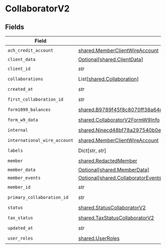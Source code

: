 # CollaboratorV2


## Fields

| Field                                                                                                                                                                    | Type                                                                                                                                                                     | Required                                                                                                                                                                 | Description                                                                                                                                                              |
| ------------------------------------------------------------------------------------------------------------------------------------------------------------------------ | ------------------------------------------------------------------------------------------------------------------------------------------------------------------------ | ------------------------------------------------------------------------------------------------------------------------------------------------------------------------ | ------------------------------------------------------------------------------------------------------------------------------------------------------------------------ |
| `ach_credit_account`                                                                                                                                                     | [shared.MemberClientWireAccount](../../models/shared/memberclientwireaccount.md)                                                                                         | :heavy_check_mark:                                                                                                                                                       | N/A                                                                                                                                                                      |
| `client_data`                                                                                                                                                            | [Optional[shared.ClientData]](../../models/shared/clientdata.md)                                                                                                         | :heavy_minus_sign:                                                                                                                                                       | N/A                                                                                                                                                                      |
| `client_id`                                                                                                                                                              | *str*                                                                                                                                                                    | :heavy_check_mark:                                                                                                                                                       | N/A                                                                                                                                                                      |
| `collaborations`                                                                                                                                                         | List[[shared.Collaboration](../../models/shared/collaboration.md)]                                                                                                       | :heavy_check_mark:                                                                                                                                                       | N/A                                                                                                                                                                      |
| `created_at`                                                                                                                                                             | *str*                                                                                                                                                                    | :heavy_check_mark:                                                                                                                                                       | N/A                                                                                                                                                                      |
| `first_collaboration_id`                                                                                                                                                 | *str*                                                                                                                                                                    | :heavy_check_mark:                                                                                                                                                       | N/A                                                                                                                                                                      |
| `form1099_balances`                                                                                                                                                      | [shared.B9789f45f8c8070ff38a64d80c2e4a8732ddaf329e46546474400d26f84c0f1c](../../models/shared/b9789f45f8c8070ff38a64d80c2e4a8732ddaf329e46546474400d26f84c0f1c.md)       | :heavy_check_mark:                                                                                                                                                       | N/A                                                                                                                                                                      |
| `form_w9_data`                                                                                                                                                           | [shared.CollaboratorV2FormW9Info](../../models/shared/collaboratorv2formw9info.md)                                                                                       | :heavy_check_mark:                                                                                                                                                       | N/A                                                                                                                                                                      |
| `internal`                                                                                                                                                               | [shared.Ninecd48bf78a297540b0ec6f45365beb8d6ce0ee88e6d244115ad226e6701011a3](../../models/shared/ninecd48bf78a297540b0ec6f45365beb8d6ce0ee88e6d244115ad226e6701011a3.md) | :heavy_check_mark:                                                                                                                                                       | N/A                                                                                                                                                                      |
| `international_wire_account`                                                                                                                                             | [shared.MemberClientWireAccount](../../models/shared/memberclientwireaccount.md)                                                                                         | :heavy_check_mark:                                                                                                                                                       | N/A                                                                                                                                                                      |
| `labels`                                                                                                                                                                 | Dict[str, *str*]                                                                                                                                                         | :heavy_check_mark:                                                                                                                                                       | N/A                                                                                                                                                                      |
| `member`                                                                                                                                                                 | [shared.RedactedMember](../../models/shared/redactedmember.md)                                                                                                           | :heavy_check_mark:                                                                                                                                                       | N/A                                                                                                                                                                      |
| `member_data`                                                                                                                                                            | [Optional[shared.MemberData]](../../models/shared/memberdata.md)                                                                                                         | :heavy_minus_sign:                                                                                                                                                       | N/A                                                                                                                                                                      |
| `member_events`                                                                                                                                                          | [Optional[shared.CollaboratorEvents]](../../models/shared/collaboratorevents.md)                                                                                         | :heavy_minus_sign:                                                                                                                                                       | N/A                                                                                                                                                                      |
| `member_id`                                                                                                                                                              | *str*                                                                                                                                                                    | :heavy_check_mark:                                                                                                                                                       | N/A                                                                                                                                                                      |
| `primary_collaboration_id`                                                                                                                                               | *str*                                                                                                                                                                    | :heavy_check_mark:                                                                                                                                                       | N/A                                                                                                                                                                      |
| `status`                                                                                                                                                                 | [shared.StatusCollaboratorV2](../../models/shared/statuscollaboratorv2.md)                                                                                               | :heavy_check_mark:                                                                                                                                                       | N/A                                                                                                                                                                      |
| `tax_status`                                                                                                                                                             | [shared.TaxStatusCollaboratorV2](../../models/shared/taxstatuscollaboratorv2.md)                                                                                         | :heavy_check_mark:                                                                                                                                                       | N/A                                                                                                                                                                      |
| `updated_at`                                                                                                                                                             | *str*                                                                                                                                                                    | :heavy_check_mark:                                                                                                                                                       | N/A                                                                                                                                                                      |
| `user_roles`                                                                                                                                                             | [shared.UserRoles](../../models/shared/userroles.md)                                                                                                                     | :heavy_check_mark:                                                                                                                                                       | N/A                                                                                                                                                                      |